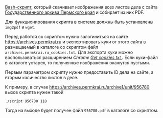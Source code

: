 [Bash-скрипт](https://github.com/eugrus/PermArch/blob/main/script), который скачивает изображения всех листов дела с сайта [Государственного архива Пермского края](https://archives.permkrai.ru) и собирает из них PDF.

Для функционирования скрипта в системе должны быть установлены `img2pdf` и `wget`.

Перед работой со скриптом нужно залогиниться на сайте https://archives.permkrai.ru и экспортировать куки от этого сайта в размещаемый в каталоге со скриптом файл `archives.permkrai.ru_cookies.txt`. Для экспорта куки можно воспользоваться расширением <em>Chrome</em> [<em>Get cookies.txt</em>
](https://chrome.google.com/webstore/detail/get-cookiestxt/bgaddhkoddajcdgocldbbfleckgcbcid). Если куки-файл в каталоге устарел, то полученные изображения окажутся пустыми.

Первым параметром скрипту нужно предоставить ID дела на сайте, а вторым количество листов в деле.

К примеру, в случае https://archives.permkrai.ru/archive1/unit/956780 вызов скрипта нужен такой:

`./script 956780 118`

Тогда на выходе будет получен файл `956780.pdf` в каталоге со скриптом.
